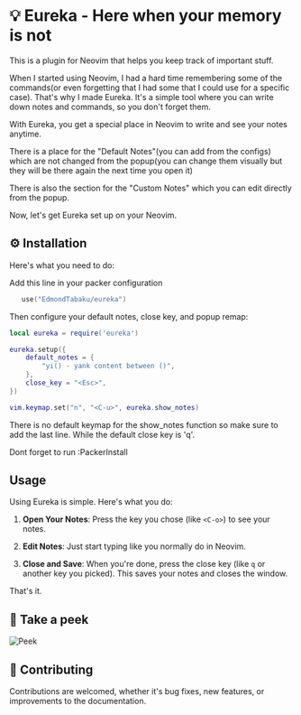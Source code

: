 
# 💡 Eureka - Here when your memory is not

This is a plugin for Neovim that helps you keep track of important stuff. 

When I started using Neovim, I had a hard time remembering some of the commands(or even forgetting that I had some that I could use for a specific case). That's why I made Eureka. It's a simple tool where you can write down notes and commands, so you don't forget them.

With Eureka, you get a special place in Neovim to write and see your notes anytime.

There is a place for the "Default Notes"(you can add from the configs) which are not changed from the popup(you can change them visually but they will be there again the next time you open it)

There is also the section for the "Custom Notes" which you can edit directly from the popup.

Now, let's get Eureka set up on your Neovim.


## ⚙️ Installation

Here's what you need to do:

Add this line in your packer configuration
```lua
   use("EdmondTabaku/eureka")
```

Then configure your default notes, close key, and popup remap:

```lua
local eureka = require('eureka')

eureka.setup({
    default_notes = {
        "yi() - yank content between ()",
    },
    close_key = "<Esc>",
})

vim.keymap.set("n", "<C-u>", eureka.show_notes)
```

There is no default keymap for the show_notes function so make sure to add the last line. While the default close key is 'q'.

Dont forget to run :PackerInstall
## Usage

Using Eureka is simple. Here's what you do:

1. **Open Your Notes**: Press the key you chose (like `<C-o>`) to see your notes.

2. **Edit Notes**: Just start typing like you normally do in Neovim.

3. **Close and Save**: When you're done, press the close key (like `q` or another key you picked). This saves your notes and closes the window.

That's it.

## 👀 Take a peek 

![Peek](https://raw.githubusercontent.com/EdmondTabaku/eureka/master/eureka.png)
## 🤝 Contributing
Contributions are welcomed, whether it's bug fixes, new features, or improvements to the documentation.

